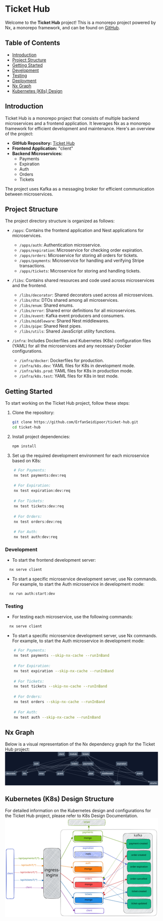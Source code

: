 # Ticket Hub

Welcome to the **Ticket Hub** project! This is a monorepo project powered by Nx, a monorepo framework, and can be found on [GitHub](https://github.com/ErfanSeidipoor/ticket-hub).

## Table of Contents

- [Introduction](#introduction)
- [Project Structure](#project-structure)
- [Getting Started](#getting-started)
- [Development](#development)
- [Testing](#testing)
- [Deployment](#deployment)
- [Nx Graph](#nx-graph)
- [Kubernetes (K8s) Design](#kubernetes-k8s-design)

## Introduction

Ticket Hub is a monorepo project that consists of multiple backend microservices and a frontend application. It leverages Nx as a monorepo framework for efficient development and maintenance. Here's an overview of the project:

- **GitHub Repository:** [Ticket Hub](https://github.com/ErfanSeidipoor/ticket-hub)
- **Frontend Application:** "client"
- **Backend Microservices:**
  - Payments
  - Expiration
  - Auth
  - Orders
  - Tickets

The project uses Kafka as a messaging broker for efficient communication between microservices.

## Project Structure

The project directory structure is organized as follows:

- `/apps`: Contains the frontend application and Nest applications for microservices.

  - `/apps/auth`: Authentication microservice.
  - `/apps/expiration`: Microservice for checking order expiration.
  - `/apps/orders`: Microservice for storing all orders for tickets.
  - `/apps/payments`: Microservice for handling and verifying Stripe transactions.
  - `/apps/tickets`: Microservice for storing and handling tickets.

- `/libs`: Contains shared resources and code used across microservices and the frontend.

  - `/libs/decorator`: Shared decorators used across all microservices.
  - `/libs/dto`: DTOs shared among all microservices.
  - `/libs/enum`: Shared enums.
  - `/libs/error`: Shared error definitions for all microservices.
  - `/libs/event`: Kafka event producers and consumers.
  - `/libs/middleware`: Shared Nest middlewares.
  - `/libs/pipe`: Shared Nest pipes.
  - `/libs/utils`: Shared JavaScript utility functions.

- `/infra`: Includes Dockerfiles and Kubernetes (K8s) configuration files (YAML) for all the microservices and any necessary Docker configurations.
  - `/infra/docker`: Dockerfiles for production.
  - `/infra/k8s.dev`: YAML files for K8s in development mode.
  - `/infra/k8s.prod`: YAML files for K8s in production mode.
  - `/infra/k8s.test`: YAML files for K8s in test mode.

## Getting Started

To start working on the Ticket Hub project, follow these steps:

1. Clone the repository:

   ```bash
   git clone https://github.com/ErfanSeidipoor/ticket-hub.git
   cd ticket-hub
   ```

2. Install project dependencies:

   ```bash
   npm install

   ```

3. Set up the required development environment for each microservice based on K8s:

```bash
    # For Payments:
    nx test payments:dev:req

    # For Expiration:
    nx test expiration:dev:req

    # For Tickets:
    nx test tickets:dev:req

    # For Orders:
    nx test orders:dev:req

    # For Auth:
    nx test auth:dev:req
```

### Development

- To start the frontend development server:

```bash
  nx serve client
```

- To start a specific microservice development server, use Nx commands. For example, to start the Auth microservice in development mode:

```bash
  nx run auth:start:dev
```

### Testing

- For testing each microservice, use the following commands:

```bash
  nx serve client
```

- To start a specific microservice development server, use Nx commands. For example, to start the Auth microservice in development mode:

```bash
    # For Payments:
    nx test payments --skip-nx-cache --runInBand

    # For Expiration:
    nx test expiration --skip-nx-cache --runInBand

    # For Tickets:
    nx test tickets --skip-nx-cache --runInBand

    # For Orders:
    nx test orders --skip-nx-cache --runInBand

    # For Auth:
    nx test auth --skip-nx-cache --runInBand
```

## Nx Graph

Below is a visual representation of the Nx dependency graph for the Ticket Hub project:
![Nx Graph](graph.png)

## Kubernetes (K8s) Design Structure

For detailed information on the Kubernetes design and configurations for the Ticket Hub project, please refer to K8s Design Documentation.
![Design Structure](ticket-hub.svg)
